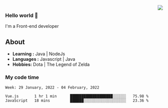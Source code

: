 <img align='right' src="https://github-readme-stats.vercel.app/api?username=jumodada&show_icons=true&theme=vue">

### Hello world 👋

I'm a Front-end developer 
    
## About
-  **Learning :** Java | NodeJs
-  **Languages :** Javascript | Java
-  **Hobbies:** Dota | The Legend of Zelda

### My code time

<!--START_SECTION:waka-->
```text
Week: 29 January, 2022 - 04 February, 2022

Vue.js       1 hr 1 min      ███████████████████░░░░░░   75.98 % 
JavaScript   18 mins         ██████░░░░░░░░░░░░░░░░░░░   23.36 % 
```
<!--END_SECTION:waka-->
